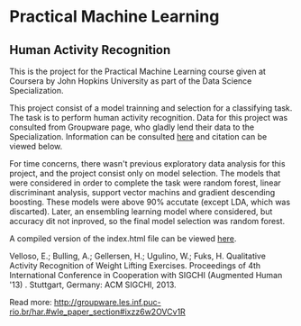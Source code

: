 # Practical Machine Learning
## Human Activity Recognition 

This is the project for the Practical Machine Learning course given at Coursera by John Hopkins University as part of the Data Science Specialization. 

This project consist of a model trainning and selection for a classifying task. The task is to perform human activity recognition. 
Data for this project was consulted from Groupware page, who gladly lend their data to the Specialization. 
Information can be consulted [here](http://groupware.les.inf.puc-rio.br/har.#wle_paper_section) and citation can be viewed below.

For time concerns, there wasn't previous exploratory data analysis for this project, and the project consist only on model selection. 
The models that were considered in order to complete the task were random forest, linear discriminant analysis, support vector machins and gradient descending boosting.
These models were above 90% accutate (except LDA, which was discarted). Later, an ensembling learning model where considered, but accuracy dit not inproved,
so the final model selection was random forest.

A compiled version of the index.html file can be viewed [here](https://albert2828.github.io/practical_ml_coursera/).

Velloso, E.; Bulling, A.; Gellersen, H.; Ugulino, W.; Fuks, H. Qualitative Activity Recognition of Weight Lifting Exercises. 
Proceedings of 4th International Conference in Cooperation with SIGCHI (Augmented Human '13) . Stuttgart, Germany: ACM SIGCHI, 2013.

Read more: http://groupware.les.inf.puc-rio.br/har.#wle_paper_section#ixzz6w2OVCv1R
